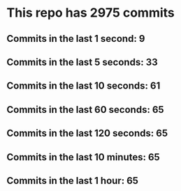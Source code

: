 # This repo has 2975 commits

## Commits in the last 1 second: 9
## Commits in the last 5 seconds: 33
## Commits in the last 10 seconds: 61
## Commits in the last 60 seconds: 65
## Commits in the last 120 seconds: 65
## Commits in the last 10 minutes: 65
## Commits in the last 1 hour: 65

